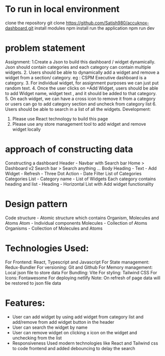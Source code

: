 
# To run in local environment
clone the repository
 git clone https://github.com/Satish980/accuknox-dashboard.git
install modules
  npm install
run the application
  npm run dev


# problem statement
Assignment:
1.Create a Json to build this dashboard / widget dynamically.
Json should contain categories and each category can contain
multiple widgets.
2. Users should be able to dynamically add a widget and remove a
widget from a section/ category. eg : CSPM Executive dashboard
is a category.
3. For individual widget, for assignment purposes we can just put
random text.
4. Once the user clicks on +Add Widget, users should be able to
add Widget name, widget text , and it should be added to that
category.
5. On each widget, we can have a cross icon to remove it from a
category or users can go to add category section and uncheck
from category list
6. Users should be able to search in a list of all the widgets.
Development:
1. Please use React technology to build this page
2. Please use any store management tool to add widget and
remove widget locally

# approach of constructing data

Constructing a dashboard
Header 
    - Navbar with Search bar
    Home > Dashboard v2
    Search bar > Search anything ...
Body 
    Heading 
        - Text
        - Add Widget
        - Refresh
        - Three Dot Action
        - Date Filter
    List of Categories
        Categories List
        - Category name
        - List of Widgets
        Each category contains heading and list
            - Heading
            - Horizontal List with Add widget functionality

# Design pattern

Code structure - Atomic structure which contains Organism, Molecules and Atoms
Atom - Individual components
Molecules - Collection of Atoms
Organisms - Collection of Molecules and Atoms


# Technologies Used: 
For Frontend: React, Typescript and Javascript
For State management: Redux-Bundler
For versioning: Git and Github
For Memory management: Local json file to store data
For Bundling: Vite
For styling: Tailwind CSS
For Icons: Fontawesome
For deploying netlify
Note: On refresh of page data will be restored to json file data

# Features: 
- User can add widget by using add widget from category list and add/remove from add widget button in the header
- User can search the widget by name
- User can remove widget on clicking x icon on the widget and unchecking from the list 
- Responsiveness
Used modern technologies like React and Tailwind css to code frontend
and added debouncing to delay the search
